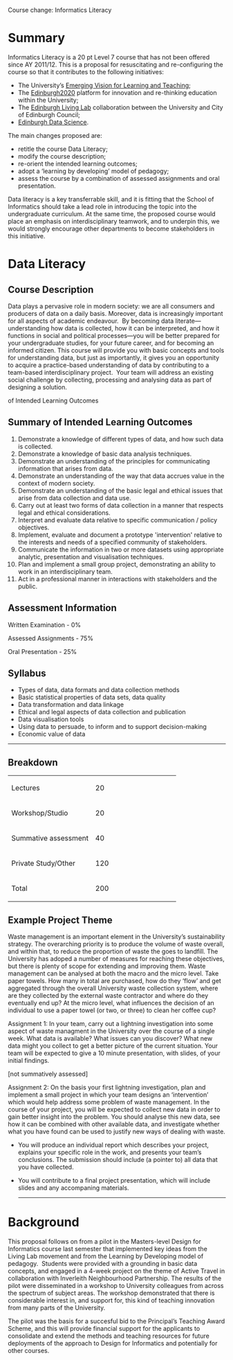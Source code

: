 Course change: Informatics Literacy

Summary
=======

Informatics Literacy is a 20 pt Level 7 course that has not been offered since AY 2011/12. This is a proposal for resuscitating and re-configuring the course so that it contributes to the following initiatives:

-   The University’s [Emerging Vision for Learning and Teaching](http://www.google.com/url?q=http%3A%2F%2Fwww.docs.sasg.ed.ac.uk%2FAcademicServices%2FProjects%2FConsultation%2520on%2520University%2520Vision%2520for%2520Learning%2520and%2520Teaching%2520Aug%25202014.pdf&sa=D&sntz=1&usg=AFQjCNG-kunRT4WrQ4xuJeFkVhhmVDv7Ug);
-   The [Edinburgh2020](http://www.google.com/url?q=http%3A%2F%2Fedinburgh2020.org&sa=D&sntz=1&usg=AFQjCNEb8WL0VdC9UZxddV9ANhejbEITcQ) platform for innovation and re-thinking education within the University;
-   The [Edinburgh Living Lab](http://www.google.com/url?q=http%3A%2F%2Fedinburghlivinglab.org&sa=D&sntz=1&usg=AFQjCNFJyi8dg8PKTFMV--nGsZtuCQ_KdA) collaboration between the University and City of Edinburgh Council;
-   [Edinburgh Data Science](http://www.google.com/url?q=http%3A%2F%2Fwww.ed.ac.uk%2Fschools-departments%2Fdata-science&sa=D&sntz=1&usg=AFQjCNHRWpOit51p4BnzpckEeU6dtCS-8Q).

The main changes proposed are:

-   retitle the course Data Literacy;
-   modify the course description;
-   re-orient the intended learning outcomes;
-   adopt a ‘learning by developing’ model of pedagogy;
-   assess the course by a combination of assessed assignments and oral presentation.

Data literacy is a key transferrable skill, and it is fitting that the School of Informatics should take a lead role in introducing the topic into the undergraduate curriculum. At the same time, the proposed course would place an emphasis on interdisciplinary teamwork, and to underpin this, we would strongly encourage other departments to become stakeholders in this initiative.

Data Literacy
=============

Course Description
------------------

Data plays a pervasive role in modern society: we are all consumers and producers of data on a daily basis. Moreover, data is increasingly important for all aspects of academic endeavour.  By becoming data literate—understanding how data is collected, how it can be interpreted, and how it functions in social and political processes—you will be better prepared for your undergraduate studies, for your future career, and for becoming an informed citizen. This course will provide you with basic concepts and tools for understanding data, but just as importantly, it gives you an opportunity to acquire a practice-based understanding of data by contributing to a team-based interdisciplinary project.  Your team will address an existing social challenge by collecting, processing and analysing data as part of designing a solution.

of Intended Learning Outcomes

Summary of Intended Learning Outcomes
-------------------------------------

1.  Demonstrate a knowledge of different types of data, and how such data is collected.
2.  Demonstrate a knowledge of basic data analysis techniques.
3.  Demonstrate an understanding of the principles for communicating information that arises from data.
4.  Demonstrate an understanding of the way that data accrues value in the context of modern society.
5.  Demonstrate an understanding of the basic legal and ethical issues that arise from data collection and data use.
6.  Carry out at least two forms of data collection in a manner that respects legal and ethical considerations.
7.  Interpret and evaluate data relative to specific communication / policy objectives.
8.  Implement, evaluate and document a prototype 'intervention' relative to the interests and needs of a specified community of stakeholders.
9.  Communicate the information in two or more datasets using appropriate analytic, presentation and visualisation techniques.
10. Plan and implement a small group project, demonstrating an ability to work in an interdisciplinary team.
11. Act in a professional manner in interactions with stakeholders and the public.

Assessment Information
----------------------

Written Examination - 0%

Assessed Assignments - 75%

Oral Presentation - 25%

Syllabus
--------

-   Types of data, data formats and data collection methods
-   Basic statistical properties of data sets, data quality
-   Data transformation and data linkage
-   Ethical and legal aspects of data collection and publication
-   Data visualisation tools
-   Using data to persuade, to inform and to support decision-making
-   Economic value of data

* * * * *

Breakdown
---------

[](#)[](#)

<table>
<col width="50%" />
<col width="50%" />
<tbody>
<tr class="odd">
<td align="left"><p>Lectures</p></td>
<td align="left"><p>20</p></td>
</tr>
<tr class="even">
<td align="left"><p>Workshop/Studio</p></td>
<td align="left"><p>20</p></td>
</tr>
<tr class="odd">
<td align="left"><p>Summative assessment</p></td>
<td align="left"><p>40</p></td>
</tr>
<tr class="even">
<td align="left"><p>Private Study/Other</p></td>
<td align="left"><p>120</p></td>
</tr>
<tr class="odd">
<td align="left"><p>Total</p></td>
<td align="left"><p>200</p></td>
</tr>
</tbody>
</table>

Example Project Theme
---------------------

Waste management is an important element in the University’s sustainability strategy. The overarching priority is to produce the volume of waste overall, and within that, to reduce the proportion of waste the goes to landfill. The University has adoped a number of measures for reaching these objectives, but there is plenty of scope for extending and improving them. Waste management can be analysed at both the macro and the micro level. Take paper towels. How many in total are purchased, how do they ‘flow’ and get aggregated through the overall University waste collection system, where are they collected by the external waste contractor and where do they eventually end up? At the micro level, what influences the decision of an individual to use a paper towel (or two, or three) to clean her coffee cup?

Assignment 1: In your team, carry out a lightning investigation into some aspect of waste managment in the University over the course of a single week. What data is available? What issues can you discover? What new data might you collect to get a better picture of the current situation. Your team will be expected to give a 10 minute presentation, with slides, of your initial findings.

[not summatively assessed]

Assignment 2: On the basis your first lightning investigation, plan and implement a small project in which your team designs an ‘intervention’ which would help address some problem of waste management. In the course of your project, you will be expected to collect new data in order to gain better insight into the problem. You should analyse this new data, see how it can be combined with other available data, and investigate whether what you have found can be used to justify new ways of dealing with waste.

-   You will produce an individual report which describes your project, explains your specific role in the work, and presents your team’s conclusions. The submission should include (a pointer to) all data that you have collected.
-   You will contribute to a final project presentation, which will include slides and any accompaning materials.

    * * * * *

Background
==========

This proposal follows on from a pilot in the Masters-level Design for Informatics course last semester that implemented key ideas from the Living Lab movement and from the Learning by Developing model of pedagogy.  Students were provided with a grounding in basic data concepts, and engaged in a 4-week project on the theme of Active Travel in collaboration with Inverleith Neighbourhood Partnership. The results of the pilot were disseminated in a workshop to University colleagues from across the spectrum of subject areas. The workshop demonstrated that there is considerable interest in, and support for, this kind of teaching innovation from many parts of the University.

The pilot was the basis for a succesful bid to the Principal’s Teaching Award Scheme, and this will provide financial support for the applicants to consolidate and extend the methods and teaching resources for future deployments of the approach to Design for Informatics and potentially for other courses.


